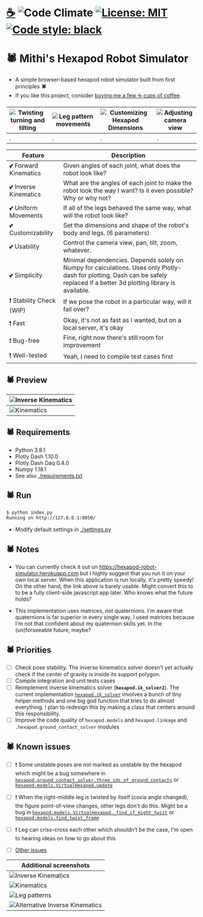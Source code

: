 # [☕](https://ko-fi.com/minimithi) ![Code Climate](https://codeclimate.com/github/mithi/hexapod-robot-simulator/badges/gpa.svg) [![License: MIT](https://img.shields.io/badge/License-MIT-yellow.svg)](https://opensource.org/licenses/MIT) [![Code style: black](https://img.shields.io/badge/code%20style-black-000000.svg)](https://github.com/psf/black)

# 🕷️ Mithi's Hexapod Robot Simulator
- A simple browser-based hexapod robot simulator built from first principles 🕷️
- If you like this project, consider [buying me a few ☕ cups of coffee](https://ko-fi.com/minimithi).

|![Twisting turning and tilting](https://mithi.github.io/robotics-blog/robot-only-x1.gif)|![Leg pattern movements](https://mithi.github.io/robotics-blog/robot-only-x2.gif)|![Customizing Hexapod Dimensions](https://mithi.github.io/robotics-blog/robot-only-x3.gif)|![Adjusting camera view](https://mithi.github.io/robotics-blog/robot-only-x4.gif)|
|---------|---------|---------|---------|
| . | . | . | . |


| Feature   | Description  |
|-----------|--------------|
| 💕 Forward Kinematics | Given angles of each joint, what does the robot look like?|
| 💕 Inverse Kinematics | What are the angles of each joint to make the robot look the way I want? Is it even possible? Why or why not? |
| 💕 Uniform Movements | If all of the legs behaved the same way, what will the robot look like? |
| 💕 Customizability | Set the dimensions and shape of the robot's body and legs. (6 parameters) |
| 💕 Usability | Control the camera view, pan, tilt, zoom, whatever. |
| 💕 Simplicity | Minimal dependencies. Depends solely on Numpy for calculations. Uses only Plotly-dash for plotting, Dash can be safely replaced if a better 3d plotting library is available. |
| ❗ Stability Check (WIP) | If we pose the robot in a particular way, will it fall over? |
| ❗ Fast | Okay, it's not as fast as I wanted, but on a local server, it's okay |
| ❗ Bug-free | Fine, right now there's still room for improvement |
| ❗ Well-tested | Yeah, I need to compile test cases first |


## 🕷️ Preview

| ![Inverse Kinematics](https://mithi.github.io/robotics-blog/UI-1.gif) |
|----|
| ![Kinematics](https://mithi.github.io/robotics-blog/UI-2.gif) |

## 🕷️ Requirements

- Python 3.8.1
- Plotly Dash 1.10.0
- Plotly Dash Daq 0.4.0
- Numpy 1.18.1
- See also [./requirements.txt](./requirements.txt)

## 🕷️ Run

```bash
$ python index.py
Running on http://127.0.0.1:8050/
```

- Modify default settings in [./settings.py](./settings.py)

## 🕷️ Notes

- You can currently check it out on https://hexapod-robot-simulator.herokuapp.com but I highly suggest that
you run it on your own local server. When this application is run locally, it's pretty speedy! On the other hand, the link above is barely usable. Might convert this to to be a fully client-side javascript app later. Who knows what the future holds?

- This implementation uses matrices, not quaternions. I'm aware that quaternions is far superior in every single way, I used matrices because I'm not that confident about my quaternion skills yet. In the (un)forseeable future, maybe?


## 🕷️ Priorities

- [ ] Check pose stability. The inverse kinematics solver doesn't yet actually check if the center of gravity is inside its support polygon.
- [ ] Compile integration and unit tests cases
- [ ] Reimplement inverse kinematics solver (**`hexapod.ik_solver2`**). The current implementation [`hexapod.ik_solver`](https://github.com/mithi/hexapod-robot-simulator/blob/master/hexapod/ik_solver.py) involves a bunch of tiny helper methods and one big god function that tries to do almost everything. I plan to redesign this by making a class that centers around this responsibility.
- [ ] Improve the code quality of `hexapod.models` and `hexapod.linkage` and  `.hexapod.ground_contact_solver` modules

## 🕷️ Known issues

- [ ] ❗ Some unstable poses are not marked as unstable by the hexapod which might be a bug somewhere in [`hexapod.ground_contact_solver.three_ids_of_ground_contacts`](https://github.com/mithi/hexapod-robot-simulator/blob/e19f5de5b1110bc78bd75091eb63f47907ffddc5/hexapod/ground_contact_solver.py#L45) or [`hexapod.models.VirtualHexapod.update`](https://github.com/mithi/hexapod-robot-simulator/blob/e19f5de5b1110bc78bd75091eb63f47907ffddc5/hexapod/models.py#L141)
- [ ] ❗ When the right-middle leg is twisted by itself (coxia angle changed), the figure point-of-view changes, other legs don't do this. Might be a bug in [`hexapod.models.VirtualHexapod._find_if_might_twist`](https://github.com/mithi/hexapod-robot-simulator/blob/e19f5de5b1110bc78bd75091eb63f47907ffddc5/hexapod/models.py#L192) or [`hexapod.models.find_twist_frame`](https://github.com/mithi/hexapod-robot-simulator/blob/e19f5de5b1110bc78bd75091eb63f47907ffddc5/hexapod/models.py#L231)
- [ ] ❗ Leg can criss-cross each other which shouldn't be the case, I'm open to hearing ideas on how to go about this  
- [ ] [Other issues](https://github.com/mithi/hexapod-robot-simulator/issues)


| Additional screenshots |
|----|
| ![Inverse Kinematics](https://mithi.github.io/robotics-blog/screenshot-1.png) |
| ![Kinematics](https://mithi.github.io/robotics-blog/screenshot-2.png) |
| ![Leg patterns](https://mithi.github.io/robotics-blog/screenshot-3.png) |
| ![Alternative Inverse Kinematics](https://mithi.github.io/robotics-blog/screenshot-4.png) |
